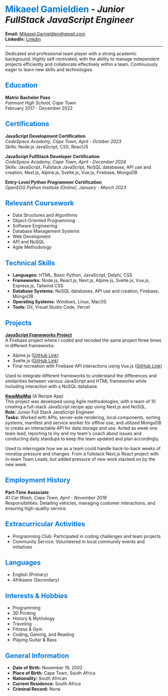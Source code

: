 # **<span style="color:#0078D7;">Mikaeel Gamieldien</span>** - *Junior FullStack JavaScript Engineer*
**Email:** Mikaeel.Gamieldien@gmail.com  
**LinkedIn:** [Linkdin](https://www.linkedin.com/in/mikaeel-gamieldien-352903275/)

---

Dedicated and professional team player with a strong academic background. Highly self-motivated, with the ability to manage independent projects efficiently and collaborate effectively within a team. Continuously eager to learn new skills and technologies.

## **<span style="color:#0078D7;">Education</span>**
**Matric Bachelor Pass**  
*Fairmont High School, Cape Town*  
February 2017 - December 2022

## **<span style="color:#0078D7;">Certifications</span>**
**JavaScript Development Certification**  
*CodeSpace Academy, Cape Town, April - October 2023*  
Skills: Node.js JavaScript, CSS, ReactJS

**JavaScript FullStack Developer Certification**  
*CodeSpace Academy, Cape Town, April - December 2024*  
Skills: JavaScript, Fullstack JavaScript, NoSQL databases, API use and creation, Next.js, Alpine.js, Svelte.js, Vue.js, Firebase, MongoDB

**Entry-Level Python Programmer Certification**  
*OpenEDG Python Institute (Online), January - March 2023*

## **<span style="color:#0078D7;">Relevant Coursework</span>**
- Data Structures and Algorithms
- Object-Oriented Programming
- Software Engineering
- Database Management Systems
- Web Development
- API and NoSQL
- Agile Methodology

## **<span style="color:#0078D7;">Technical Skills</span>**
- **Languages:** HTML, Basic Python, JavaScript, Delphi, CSS
- **Frameworks:** Node.js, React.js, Next.js, Alpine.js, Svelte.js, Vue.js, Express.js, Tailwind CSS
- **Database Systems:** NoSQL databases, API use and creation, Firebase, MongoDB
- **Operating Systems:** Windows, Linux, MacOS
- **Tools:** Git, Visual Studio Code, Vercel

## **<span style="color:#0078D7;">Projects</span>**
**[JavaScript Frameworks Project](https://module-5-mikgam-156-jse-2407-d-mikaeel-ga-k0brakhan33s-projects.vercel.app/#/products)**  
A Firebase project where I coded and recoded the same project three times in different frameworks:  
- Alpine.js ([GitHub Link](https://github.com/K0BraKhan33/Module_2_MIKGAM156_JSE2407_D_Mikaeel-Gamieldien_JSF01))
- Svelte.js ([GitHub Link](https://github.com/K0BraKhan33/Module_3_MIKGAM156_JSE2407_D_Mikaeel-Gamieldien_JSF02))
- Final recreation with Firebase API interactions using Vue.js ([GitHub Link](https://github.com/K0BraKhan33/Module_5_MIKGAM156_JSE2407_D_Mikaeel-Gamieldien_JSF04_CapStone))

Used to integrate different frameworks to understand the differences and similarities between various JavaScript and HTML frameworks while including interaction with a NoSQL database.

**[KwaiMaiMai](https://kwamaimai.vercel.app/)** (A Recipe App)  
This project was developed using Agile methodologies, with a team of 10 creating a full-stack JavaScript recipe app using Next.js and NoSQL.  
**Role:** Junior Full Stack JavaScript Engineer  
**Tasks:** Worked with APIs, server-side rendering, local components, sorting systems, manifest and service worker for offline use, and utilized MongoDB to create an interactable API for data storage and use. Acted as week one team lead, reporting to my and my team's coach about issues and conducting daily standups to keep the team updated and plan accordingly.

Used to interrogate how we as a team could handle back-to-back weeks of nonstop pressure and changes. From a fullstack Next.js React project with in-team Team Leads, but added pressure of new work stacked on by the new week.

## **<span style="color:#0078D7;">Employment History</span>**
**Part-Time Associate**  
*A1 Car Wash, Cape Town, April - November 2019*  
Responsibilities: Detailing vehicles, managing customer interactions, and ensuring high-quality service.

## **<span style="color:#0078D7;">Extracurricular Activities</span>**
- Programming Club: Participated in coding challenges and team projects
- Community Service: Volunteered in local community events and initiatives

## **<span style="color:#0078D7;">Languages</span>**
- English (Primary)
- Afrikaans (Secondary)

## **<span style="color:#0078D7;">Interests & Hobbies</span>**
- Programming
- 3D Printing
- History & Mythology
- Traveling
- Fitness & Gym
- Coding, Gaming, and Reading
- Playing Guitar & Bass

## **<span style="color:#0078D7;">General Information</span>**
- **Date of Birth:** November 19, 2002
- **Place of Birth:** Cape Town, South Africa
- **Nationality:** South African
- **Current Residence:** South Africa
- **Criminal Record:** None
